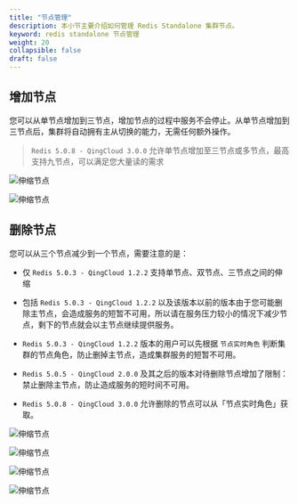 ```yaml
---
title: "节点管理"
description: 本小节主要介绍如何管理 Redis Standalone 集群节点。 
keyword: redis standalone 节点管理
weight: 20
collapsible: false
draft: false
---
```


## 增加节点

您可以从单节点增加到三节点，增加节点的过程中服务不会停止。从单节点增加到三节点后，集群将自动拥有主从切换的能力，无需任何额外操作。

> `Redis 5.0.8 - QingCloud 3.0.0` 允许单节点增加至三节点或多节点，最高支持九节点，可以满足您大量读的需求

![伸缩节点](../../_images/add_node_1.png)

![伸缩节点](../../_images/add_node_2.png)    

## 删除节点

您可以从三个节点减少到一个节点，需要注意的是：

- 仅 `Redis 5.0.3 - QingCloud 1.2.2` 支持单节点、双节点、三节点之间的伸缩

- 包括 `Redis 5.0.3 - QingCloud 1.2.2` 以及该版本以前的版本由于您可能删除主节点，会造成服务的短暂不可用，所以请在服务压力较小的情况下减少节点，剩下的节点就会以主节点继续提供服务。

- `Redis 5.0.3 - QingCloud 1.2.2` 版本的用户可以先根据 `节点实时角色` 判断集群的节点角色，防止删掉主节点，造成集群服务的短暂不可用。

- `Redis 5.0.5 - QingCloud 2.0.0` 及其之后的版本对待删除节点增加了限制：禁止删除主节点，防止造成服务的短时间不可用。

- `Redis 5.0.8 - QingCloud 3.0.0` 允许删除的节点可以从「节点实时角色」获取。

![伸缩节点](../../_images/delete_node_1.png)

![伸缩节点](../../_images/delete_node_2.png)

![伸缩节点](../../_images/delete_node_3.png)

![伸缩节点](../../_images/delete_node_stat.png)
